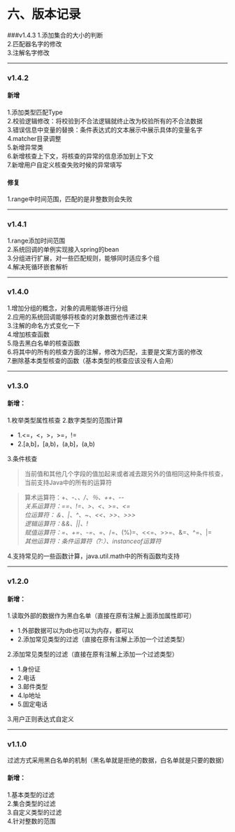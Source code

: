 # 六、版本记录
###v1.4.3
1.添加集合的大小的判断<br />
2.匹配器名字的修改<br />
3.注解名字修改<br />

---
### v1.4.2
#### 新增
1.添加类型匹配Type<br />
2.校验逻辑修改：将校验到不合法逻辑就终止改为校验所有的不合法数据<br />
3.错误信息中变量的替换：条件表达式的文本展示中展示具体的变量名字<br />
4.matcher目录调整<br />
5.新增异常类<br />
6.新增核查上下文，将核查的异常的信息添加到上下文<br />
7.新增用户自定义核查失败时候的异常填写<br />

#### 修复
1.range中时间范围，匹配的是非整数则会失败

---
### v1.4.1
1.range添加时间范围<br />
2.系统回调的单例实现接入spring的bean<br />
3.分组进行扩展，对一些匹配规则，能够同时适应多个组<br />
4.解决死循环嵌套解析

---
### v1.4.0
1.增加分组的概念，对象的调用能够进行分组<br />
2.应用的系统回调能够将核查的对象数据也传递过来<br />
3.注解的命名方式变化一下<br />
4.增加核查函数<br />
5.隐去黑白名单的核查函数<br />
6.将其中的所有的核查方面的注解，修改为匹配，主要是文案方面的修改<br />
7.删除基本类型核查的函数（基本类型的核查应该没有人会用）

---
### v1.3.0
#### 新增：<br>
1.枚举类型属性核查
2.数字类型的范围计算
  - 1.<=，<，>，>=，!=
  - 2.[a,b]，[a,b)，(a,b]，(a,b)
  
3.条件核查
> 当前值和其他几个字段的值加起来或者减去跟另外的值相同这种条件核查，当前支持Java中的所有的运算符

> 算术运算符：+、-、*、/、％、++、--_<br>
> 关系运算符：==、!=、>、<、>=、<=_<br>
> 位运算符：＆、|、^、~、<<、>>、>>>_<br>
> 逻辑运算符：&&、||、!_<br>
> 赋值运算符：=、+=、-=、*=、/=、(%)=、<<=、>>=、&=、^=、|=_<br>
> 其他运算符：条件运算符（?:）、instanceof运算符_<br>

4.支持常见的一些函数计算，java.util.math中的所有函数均支持

---

### v1.2.0
#### 新增：<br>
1.读取外部的数据作为黑白名单（直接在原有注解上面添加属性即可）
  - 1.外部数据可以为db也可以为内存，都可以
  - 2.添加常见类型的过滤（直接在原有注解上添加一个过滤类型）

2.添加常见类型的过滤（直接在原有注解上添加一个过滤类型）
- 1.身份证
- 2.电话
- 3.邮件类型
- 4.Ip地址
- 5.固定电话
 
3.用户正则表达式自定义<br>

---
### v1.1.0
过滤方式采用黑白名单的机制（黑名单就是拒绝的数据，白名单就是只要的数据）
#### 新增：<br>
1.基本类型的过滤 <br>
2.集合类型的过滤 <br>
3.自定义类型的过滤 <br>
4.针对整数的范围
